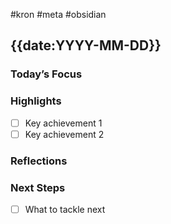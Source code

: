 #kron #meta #obsidian

## {{date:YYYY-MM-DD}}

### Today’s Focus
<!-- One-sentence summary of main activity -->

### Highlights
- [ ] Key achievement 1
- [ ] Key achievement 2

### Reflections
<!-- Thoughts, lessons learned -->

### Next Steps
- [ ] What to tackle next
